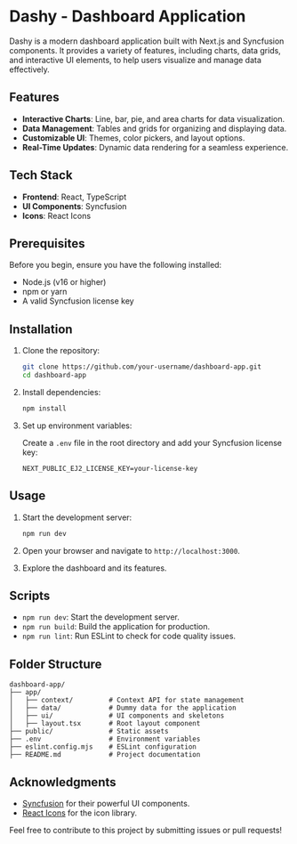 # Dashy - Dashboard Application

Dashy is a modern dashboard application built with Next.js and Syncfusion components. It provides a variety of features, including charts, data grids, and interactive UI elements, to help users visualize and manage data effectively.

## Features

- **Interactive Charts**: Line, bar, pie, and area charts for data visualization.
- **Data Management**: Tables and grids for organizing and displaying data.
- **Customizable UI**: Themes, color pickers, and layout options.
- **Real-Time Updates**: Dynamic data rendering for a seamless experience.

## Tech Stack

- **Frontend**: React, TypeScript
- **UI Components**: Syncfusion
- **Icons**: React Icons

## Prerequisites

Before you begin, ensure you have the following installed:

- Node.js (v16 or higher)
- npm or yarn
- A valid Syncfusion license key

## Installation

1. Clone the repository:

   ```bash
   git clone https://github.com/your-username/dashboard-app.git
   cd dashboard-app
   ```

2. Install dependencies:

   ```bash
   npm install
   ```

3. Set up environment variables:

   Create a `.env` file in the root directory and add your Syncfusion license key:

   ```env
   NEXT_PUBLIC_EJ2_LICENSE_KEY=your-license-key
   ```

## Usage

1. Start the development server:

   ```bash
   npm run dev
   ```

2. Open your browser and navigate to `http://localhost:3000`.

3. Explore the dashboard and its features.

## Scripts

- `npm run dev`: Start the development server.
- `npm run build`: Build the application for production.
- `npm run lint`: Run ESLint to check for code quality issues.

## Folder Structure

```
dashboard-app/
├── app/
│   ├── context/         # Context API for state management
│   ├── data/            # Dummy data for the application
│   ├── ui/              # UI components and skeletons
│   ├── layout.tsx       # Root layout component
├── public/              # Static assets
├── .env                 # Environment variables
├── eslint.config.mjs    # ESLint configuration
├── README.md            # Project documentation
```

## Acknowledgments

- [Syncfusion](https://www.syncfusion.com/) for their powerful UI components.
- [React Icons](https://react-icons.github.io/react-icons/) for the icon library.

Feel free to contribute to this project by submitting issues or pull requests!
